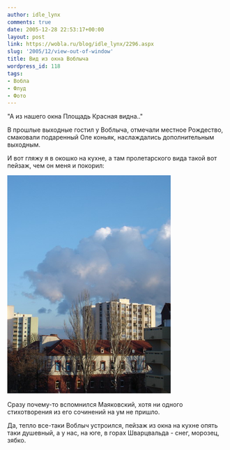 ```yaml
---
author: idle_lynx
comments: true
date: 2005-12-28 22:53:17+00:00
layout: post
link: https://wobla.ru/blog/idle_lynx/2296.aspx
slug: '2005/12/view-out-of-window'
title: Вид из окна Воблыча
wordpress_id: 118
tags:
- Вобла
- Флуд
- Фото
---
```


"А из нашего окна Площадь Красная видна.."

В прошлые выходные гостил у Воблыча, отмечали местное Рождество, смаковали подаренный Оле коньяк, наслаждались дополнительным выходным.

И вот гляжу я в окошко на кухне, а там пролетарского вида такой вот пейзаж, чем он меня и покорил:

![Minimalism in Architecture](images/2007/05/13d5040d-baf7-4f3d-a574-4036ace31d76.jpg)

Сразу почему-то вспомнился Маяковский, хотя ни одного стихотворения из его сочинений на ум не пришло.

Да, тепло все-таки Воблыч устроился, пейзаж из окна на кухне опять таки душевный, а у нас, на юге, в горах Шварцвальда - снег, морозец, зябко.

